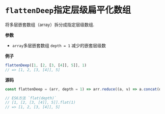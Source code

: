 # `flattenDeep`指定层级扁平化数组

将多层嵌套数组（array）拆分成指定层级数组.

**参数**

- `array`多层嵌套数组 `depth = 1` 减少的嵌套层级数

**例子**

```js
flattenDeep([1, [2, [3, [4]], 5]], 1)
// => [1, 2, [3, [4]], 5]
```

**源码**

```js
const flattenDeep = (arr, depth = 1) => arr.reduce((a, v) => a.concat(depth > 1 && Array.isArray(v) ? flatten(v, depth - 1) : v), [])

// ES6方法 `flat(depth)`
// [1, [2, [3, [4]], 5]].flat(1)
// => [1, 2, [3, [4]], 5]
```
